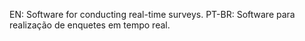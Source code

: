 EN: Software for conducting real-time surveys.
PT-BR: Software para realização de enquetes em tempo real.
